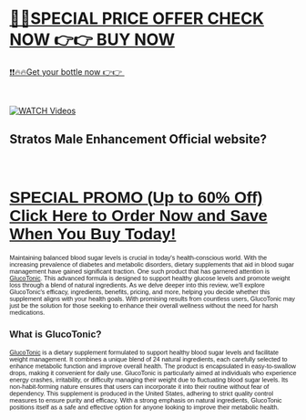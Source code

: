 <div class="markdown-heading" dir="auto">
<h1 class="heading-element" dir="auto" tabindex="-1"><a href="https://realprimeshop.com/order-Glucotonic">🤩🤩SPECIAL PRICE OFFER CHECK NOW 👉👉 BUY NOW</a></h1>
</div>
<p><a href="https://realprimeshop.com/order-Glucotonic">❗❗🔥🔥Get your bottle now 👉👉&nbsp;</a></p>
<p>&nbsp;</p>
<p dir="auto"><a href="https://realprimeshop.com/order-Glucotonic" rel="nofollow" data-target="animated-image.originalLink"><img src="https://camo.githubusercontent.com/8a4f000d20f83aca3bf7ec5f350d767afa0574a8a352519fd8cfa583a6f93a33/68747470733a2f2f692e696d6775722e636f6d2f644a486b345a712e676966" alt="WATCH Videos" data-canonical-src="https://i.imgur.com/dJHk4Zq.gif" data-target="animated-image.originalImage" /></a></p>
<h2><strong>Stratos Male Enhancement Official website?</strong></h2>
<p>&nbsp;</p>
<h1 style="font-family: Verdana, Arial, Helvetica, sans-serif;"><a href="https://realprimeshop.com/order-Glucotonic">SPECIAL PROMO (Up to 60% Off) Click Here to Order Now and Save When You Buy Today!</a></h1>
<p style="font-family: Verdana, Arial, Helvetica, sans-serif; font-size: 11px;">Maintaining balanced blood sugar levels is crucial in today's health-conscious world. With the increasing prevalence of diabetes and metabolic disorders, dietary supplements that aid in blood sugar management have gained significant traction. One such product that has garnered attention is <a href="https://www.facebook.com/Glucotonicofiicialwebsite/">GlucoTonic</a>. This advanced formula is designed to support healthy glucose levels and promote weight loss through a blend of natural ingredients. As we delve deeper into this review, we'll explore GlucoTonic's efficacy, ingredients, benefits, pricing, and more, helping you decide whether this supplement aligns with your health goals. With promising results from countless users, GlucoTonic may just be the solution for those seeking to enhance their overall wellness without the need for harsh medications.</p>
<h3 style="font-family: Verdana, Arial, Helvetica, sans-serif;">What is GlucoTonic?</h3>
<p style="font-family: Verdana, Arial, Helvetica, sans-serif; font-size: 11px;"><a href="https://www.facebook.com/Glucotonicofiicialwebsite/">GlucoTonic</a> is a dietary supplement formulated to support healthy blood sugar levels and facilitate weight management. It combines a unique blend of 24 natural ingredients, each carefully selected to enhance metabolic function and improve overall health. The product is encapsulated in easy-to-swallow drops, making it convenient for daily use. GlucoTonic is particularly aimed at individuals who experience energy crashes, irritability, or difficulty managing their weight due to fluctuating blood sugar levels. Its non-habit-forming nature ensures that users can incorporate it into their routine without fear of dependency. This supplement is produced in the United States, adhering to strict quality control measures to ensure purity and efficacy. With a strong emphasis on natural ingredients, GlucoTonic positions itself as a safe and effective option for anyone looking to improve their metabolic health.</p>
